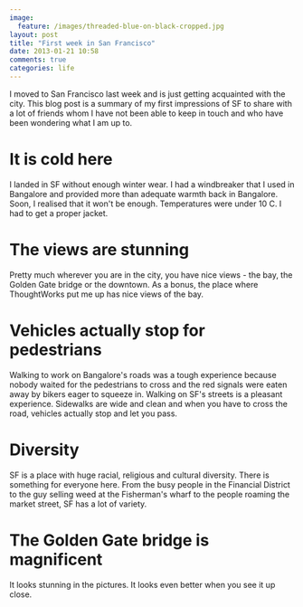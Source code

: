 ```yaml
---
image:
  feature: /images/threaded-blue-on-black-cropped.jpg
layout: post
title: "First week in San Francisco"
date: 2013-01-21 10:58
comments: true
categories: life
---
```

I moved to San Francisco last week and is just getting acquainted with
the city. This blog
post is a summary of my first impressions of SF to share with a lot of friends whom I have not been able to keep in touch and who have been wondering what I am up to.

# It is cold here

I landed in SF without enough winter wear. I had a windbreaker that I
used in Bangalore and provided more than adequate warmth back in
Bangalore. Soon, I realised that it won't be enough. Temperatures were
under 10 C. I had to get a proper jacket.

# The views are stunning

Pretty much wherever you are in the city, you have nice views - the bay,
the Golden Gate bridge or the downtown. As a bonus, the place where
ThoughtWorks put me up has nice views of the bay.

# Vehicles actually stop for pedestrians

Walking to work on Bangalore's roads was a tough experience because
nobody waited for the pedestrians to cross and the red signals were
eaten away by bikers eager to squeeze in. Walking on SF's streets is a
pleasant experience. Sidewalks are wide and clean and when you have to
cross the road, vehicles actually stop and let you pass.

# Diversity

SF is a place with huge racial, religious and cultural diversity. There
is something for everyone here. From the busy people in the Financial
District to the guy selling weed at the Fisherman's wharf to the people
roaming the market street, SF has a lot of variety.

# The Golden Gate bridge is magnificent

It looks stunning in the pictures. It looks even better when you see it
up close.
